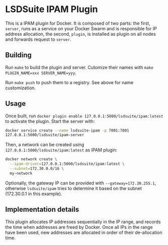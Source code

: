 # LSDSuite IPAM Plugin

This is a IPAM plugin for Docker. It is composed of two parts: the first,
`server`, runs as a service on your Docker Swarm and is responsible for IP
address allocation, the second, `plugin`, is installed as plugin on all nodes
and forwards request to `server`.

## Building

Run `make` to build the plugin and server. Cutomize their names with
`make PLUGIN_NAME=xxx SERVER_NAME=yyy`.

Run `make push` to push them to a registry. See above for name customization.

## Usage

Once built, run `docker plugin enable 127.0.0.1:5000/lsdsuite/ipam:latest` to
activate the plugin. Start the server with:

```bash
docker service create --name lsdsuite-ipam -p 7001:7001
127.0.0.1:5000/lsdsuite/ipam-server
```

Then, a network can be created using `127.0.0.1:5000/lsdsuite/ipam:latest` as IPAM plugin:

```bash
docker network create \
  --ipam-driver=127.0.0.1:5000/lsdsuite/ipam:latest \
  --subnet=172.30.0.0/16 \
  my-network
```

Optionally, the gateway IP can be provided with `--gateway=172.30.255.1`,
otherwise `lsdsuite/ipam` tries to determine it based on the subnet (172.30.0.1
in this example).


## Implementation details

This plugin allocates IP addresses sequentially in the IP range, and records the time when addresses are freed by Docker. Once all IPs in the range have been used, new addresses are allocated in order of their de-allocation time.
